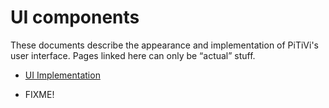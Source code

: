 # UI components

These documents describe the appearance and implementation of PiTiVi's
user interface. Pages linked here can only be “actual” stuff.

-   [UI Implementation](design/UI_Implementation.md)
* FIXME!
